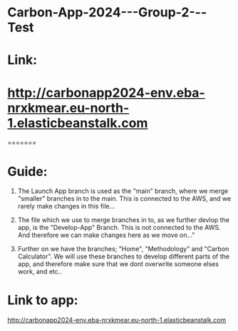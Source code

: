 # Carbon-App-2024---Group-2---Test

# Link:
# http://carbonapp2024-env.eba-nrxkmear.eu-north-1.elasticbeanstalk.com
=======
# Guide:

1. The Launch App branch is used as the "main" branch, where we merge "smaller" branches in to the main. This is connected to the AWS, and we rarely make changes in this file...

2. The file which we use to merge branches in to, as we further devlop the app, is the "Develop-App" Branch. This is not connected to the AWS. And therefore we can make changes here as we move on..." 

3. Further on we have the branches; "Home", "Methodology" and "Carbon Calculator". We will use these branches to develop different parts of the app, and therefore make sure that we dont overwrite someone elses work, and etc..

# Link to app:
 http://carbonapp2024-env.eba-nrxkmear.eu-north-1.elasticbeanstalk.com
